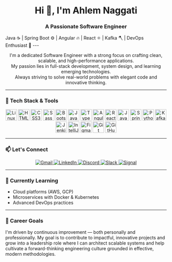 <h1 align="center">Hi 👋, I'm Ahlem Naggati</h1>
<h3 align="center">A Passionate Software Engineer</h3>
<span align="center">Java ☕ | Spring Boot ⚙️ | Angular 🔥 | React ⚛️ | Kafka 🪓 | DevOps Enthusiast 🚀</span>
---

<p align="center">
  I'm a dedicated Software Engineer with a strong focus on crafting clean, scalable, and high-performance applications.<br>
  My passion lies in full-stack development, system design, and learning emerging technologies.<br>
  Always striving to solve real-world problems with elegant code and innovative thinking.
</p>

---

### 🚀 Tech Stack & Tools

<div align="center">
  <img src="https://cdn.jsdelivr.net/gh/devicons/devicon/icons/linux/linux-original.svg" height="35" alt="Linux" />
  <img src="https://cdn.jsdelivr.net/gh/devicons/devicon/icons/html5/html5-original.svg" height="35" alt="HTML5" />
  <img src="https://cdn.jsdelivr.net/gh/devicons/devicon/icons/css3/css3-original.svg" height="35" alt="CSS3" />
  <img src="https://cdn.jsdelivr.net/gh/devicons/devicon/icons/sass/sass-original.svg" height="35" alt="Sass" />
  <img src="https://cdn.jsdelivr.net/gh/devicons/devicon/icons/bootstrap/bootstrap-original.svg" height="35" alt="Bootstrap" />
  <img src="https://cdn.jsdelivr.net/gh/devicons/devicon/icons/javascript/javascript-original.svg" height="35" alt="JavaScript" />
  <img src="https://cdn.jsdelivr.net/gh/devicons/devicon/icons/typescript/typescript-original.svg" height="35" alt="TypeScript" />
  <img src="https://cdn.jsdelivr.net/gh/devicons/devicon/icons/angularjs/angularjs-original.svg" height="35" alt="Angular" />
  <img src="https://cdn.jsdelivr.net/gh/devicons/devicon/icons/react/react-original.svg" height="35" alt="React" />
  <img src="https://cdn.jsdelivr.net/gh/devicons/devicon/icons/java/java-original.svg" height="35" alt="Java" />
  <img src="https://cdn.jsdelivr.net/gh/devicons/devicon/icons/spring/spring-original.svg" height="35" alt="Spring Boot" />
  <img src="https://cdn.jsdelivr.net/gh/devicons/devicon/icons/python/python-original.svg" height="35" alt="Python" />
  <img src="https://cdn.jsdelivr.net/gh/devicons/devicon/icons/apachekafka/apachekafka-original.svg" height="35" alt="Kafka" />
  <img src="https://cdn.jsdelivr.net/gh/devicons/devicon/icons/jenkins/jenkins-line.svg" height="35" alt="Jenkins" />
  <img src="https://cdn.jsdelivr.net/gh/devicons/devicon/icons/intellij/intellij-original.svg" height="35" alt="IntelliJ" />
  <img src="https://cdn.jsdelivr.net/gh/devicons/devicon/icons/figma/figma-original.svg" height="35" alt="Figma" />
  <img src="https://cdn.jsdelivr.net/gh/devicons/devicon/icons/git/git-original.svg" height="35" alt="Git" />
  <img src="https://cdn.jsdelivr.net/gh/devicons/devicon/icons/github/github-original.svg" height="35" alt="GitHub" />
</div>

---

### 📫 Let's Connect

<div align="center">
  <a href="mailto:ahlemnagati@gmail.com">
    <img src="https://img.shields.io/static/v1?message=Gmail&logo=gmail&label=&color=D14836&logoColor=white&labelColor=&style=for-the-badge" alt="Gmail" />
  </a>
  <a href="https://tn.linkedin.com/in/ahlem-naggati">
    <img src="https://img.shields.io/static/v1?message=LinkedIn&logo=linkedin&label=&color=0077B5&logoColor=white&labelColor=&style=for-the-badge" alt="LinkedIn" />
  </a>
  <a href="#">
    <img src="https://img.shields.io/static/v1?message=Discord&logo=discord&label=&color=7289DA&logoColor=white&labelColor=&style=for-the-badge" alt="Discord" />
  </a>
  <a href="#">
    <img src="https://img.shields.io/static/v1?message=Slack&logo=slack&label=&color=4A154B&logoColor=white&labelColor=&style=for-the-badge" alt="Slack" />
  </a>
  <a href="#">
    <img src="https://img.shields.io/static/v1?message=Signal&logo=signal&label=&color=039BE5&logoColor=white&labelColor=&style=for-the-badge" alt="Signal" />
  </a>
</div>

---

### 🌱 Currently Learning
- Cloud platforms (AWS, GCP)
- Microservices with Docker & Kubernetes
- Advanced DevOps practices

---

### 🎯 Career Goals

I'm driven by continuous improvement — both personally and professionally.
My goal is to contribute to impactful, innovative projects and grow into a leadership role where I can architect scalable systems and help cultivate a forward-thinking engineering culture grounded in effective, modern methodologies.

